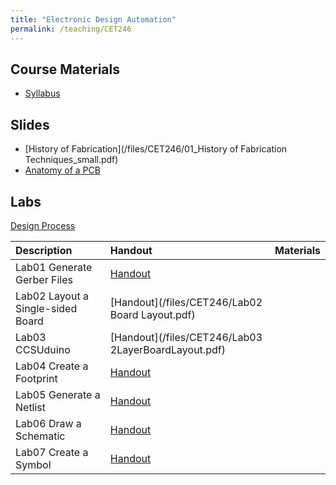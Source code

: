 ```yaml
---
title: "Electronic Design Automation"
permalink: /teaching/CET246
---
```



## Course Materials
* [Syllabus](/files/CET246/CET246_FA19_Syllabus.pdf)  

## Slides  
* [History of Fabrication](/files/CET246/01_History of Fabrication Techniques_small.pdf)  
* [Anatomy of a PCB](/files/CET246/02_AnatomyOfAPCB.pdf)  

## Labs
[Design Process](/files/CET246/CET246_MapOfLabs.png)  

| Description                       | Handout                                          | Materials                                        |
| :--------------------             | :-----------------------                         | :-----                                           |
| Lab01 Generate Gerber Files       | [Handout](/files/CET246/Lab01_Generate_Gerber_Files.pdf)                        |                                                  |
| Lab02 Layout a Single-sided Board | [Handout](/files/CET246/Lab02 Board Layout.pdf)                        |                                                  |
| Lab03 CCSUduino                   | [Handout](/files/CET246/Lab03 2LayerBoardLayout.pdf)                        |                                                  |
| Lab04 Create a Footprint          | [Handout](/files/CET246/Lab04Footprint.pdf)                        |                                                  |
| Lab05 Generate a Netlist          | [Handout](/files/CET246/Lab05Netlist.pdf)                        |                                                  |
| Lab06 Draw a Schematic            | [Handout](/files/CET246/Lab06Schematic.pdf)                        |                                                  |
| Lab07 Create a Symbol             | [Handout](/files/CET246/)                        |                                                  |
